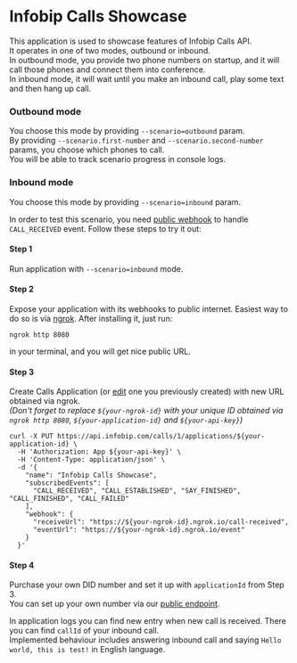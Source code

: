 # Infobip Calls Showcase

This application is used to showcase features of Infobip Calls API.  
It operates in one of two modes, outbound or inbound.  
In outbound mode, you provide two phone numbers on startup, and it will call those phones and connect them into conference.  
In inbound mode, it will wait until you make an inbound call, play some text and then hang up call.

### Outbound mode

You choose this mode by providing `--scenario=outbound` param.  
By providing `--scenario.first-number` and `--scenario.second-number` params, you choose which phones to call.  
You will be able to track scenario progress in console logs.

### Inbound mode
You choose this mode by providing `--scenario=inbound` param.  

In order to test this scenario, you need [public webhook](https://www.infobip.com/docs/api/channels/voice/calls/calls-applications/receive-calls) to handle `CALL_RECEIVED` event. Follow these steps to try it out:

#### Step 1
Run application with `--scenario=inbound` mode.

#### Step 2
Expose your application with its webhooks to public internet. Easiest way to do so is via [ngrok](https://ngrok.com/). After installing it, just run:
```shell
ngrok http 8080
```
in your terminal, and you will get nice public URL.

#### Step 3
Create Calls Application (or [edit](https://www.infobip.com/docs/api/channels/voice/calls/calls-applications/update-calls-application) one you previously created) with new URL obtained via ngrok.  
_(Don't forget to replace `${your-ngrok-id}` with your unique ID obtained via `ngrok http 8080`, `${your-application-id}` and `${your-api-key}`)_
```shell
curl -X PUT https://api.infobip.com/calls/1/applications/${your-application-id} \
  -H 'Authorization: App ${your-api-key}' \
  -H 'Content-Type: application/json' \
  -d '{
    "name": "Infobip Calls Showcase",
    "subscribedEvents": [
      "CALL_RECEIVED", "CALL_ESTABLISHED", "SAY_FINISHED", "CALL_FINISHED", "CALL_FAILED"
    ],
    "webhook": {
      "receiveUrl": "https://${your-ngrok-id}.ngrok.io/call-received",
      "eventUrl": "https://${your-ngrok-id}.ngrok.io/event"
    }
  }'
```
#### Step 4
Purchase your own DID number and set it up with `applicationId` from Step 3.  
You can set up your own number via our [public endpoint](https://www.infobip.com/docs/api/platform/numbers/my-numbers/number-management/create-voice-setup-on-number).

In application logs you can find new entry when new call is received. There you can find `callId` of your inbound call.  
Implemented behaviour includes answering inbound call and saying `Hello world, this is test!` in English language.